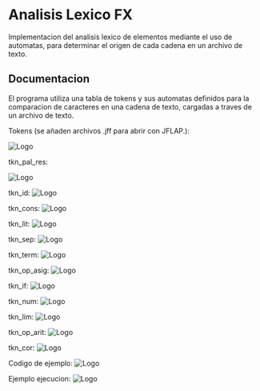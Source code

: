 
# Analisis Lexico FX

Implementacion del analisis lexico de elementos mediante el uso de automatas, para determinar el origen de cada cadena en un archivo de texto.



## Documentacion    

El programa utiliza una tabla de tokens y sus automatas definidos para la comparacion de caracteres en una cadena de texto, cargadas a traves de un archivo de texto.

Tokens (se añaden archivos .jff para abrir con JFLAP.):

![Logo](https://raw.githubusercontent.com/DarioHdz/AnalisisLexicoFX/main/Recursos/tablaTokens.png)

tkn_pal_res:

![Logo](https://raw.githubusercontent.com/DarioHdz/AnalisisLexicoFX/main/Recursos/automatas/1%20tkn_pal_res.png)

tkn_id:
![Logo](https://raw.githubusercontent.com/DarioHdz/AnalisisLexicoFX/main/Recursos/automatas/2%20tkn_id.png)

tkn_cons:
![Logo](https://raw.githubusercontent.com/DarioHdz/AnalisisLexicoFX/main/Recursos/automatas/3%20tkn_cons.png)

tkn_lit:
![Logo](https://raw.githubusercontent.com/DarioHdz/AnalisisLexicoFX/main/Recursos/automatas/4%20tkn_lit.png)

tkn_sep:
![Logo](https://raw.githubusercontent.com/DarioHdz/AnalisisLexicoFX/main/Recursos/automatas/5%20tkn_sep.png)

tkn_term:
![Logo](https://raw.githubusercontent.com/DarioHdz/AnalisisLexicoFX/main/Recursos/automatas/6%20tkn_term.png)

tkn_op_asig:
![Logo](https://raw.githubusercontent.com/DarioHdz/AnalisisLexicoFX/main/Recursos/automatas/7%20tkn_op_asig.png)

tkn_if:
![Logo](https://raw.githubusercontent.com/DarioHdz/AnalisisLexicoFX/main/Recursos/automatas/8%20tkn_if.png)

tkn_num:
![Logo](https://raw.githubusercontent.com/DarioHdz/AnalisisLexicoFX/main/Recursos/automatas/9%20tkn_num.png)

tkn_lim:
![Logo](https://raw.githubusercontent.com/DarioHdz/AnalisisLexicoFX/main/Recursos/automatas/10%20tkn_lim.png)

tkn_op_arit:
![Logo](https://raw.githubusercontent.com/DarioHdz/AnalisisLexicoFX/main/Recursos/automatas/11%20tkn_op_arit.png)

tkn_cor:
![Logo](https://raw.githubusercontent.com/DarioHdz/AnalisisLexicoFX/main/Recursos/automatas/12%20tkn_cor.png)

Codigo de ejemplo: 
![Logo](https://raw.githubusercontent.com/DarioHdz/AnalisisLexicoFX/main/Recursos/ejemplo.png)


Ejemplo ejecucion:
![Logo](https://raw.githubusercontent.com/DarioHdz/AnalisisLexicoFX/main/Recursos/ejecucion.png)
